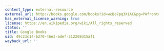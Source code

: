 ```yaml
---
content_type: external-resource
external_url: http://books.google.com/books?id=wcBo7pq3X1AC&pg=PAfrontcover#v=onepage
has_external_license_warning: true
license: https://en.wikipedia.org/wiki/All_rights_reserved
status: ''
title: Google Books
uid: 49c23c14-b270-46e3-adef-212208d15af1
wayback_url: ''
---
```

